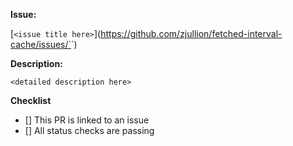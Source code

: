 **Issue:**

[`<issue title here>`](https://github.com/zjullion/fetched-interval-cache/issues/`<issue number here>`)

**Description:**

`<detailed description here>`

**Checklist**

- [] This PR is linked to an issue
- [] All status checks are passing
